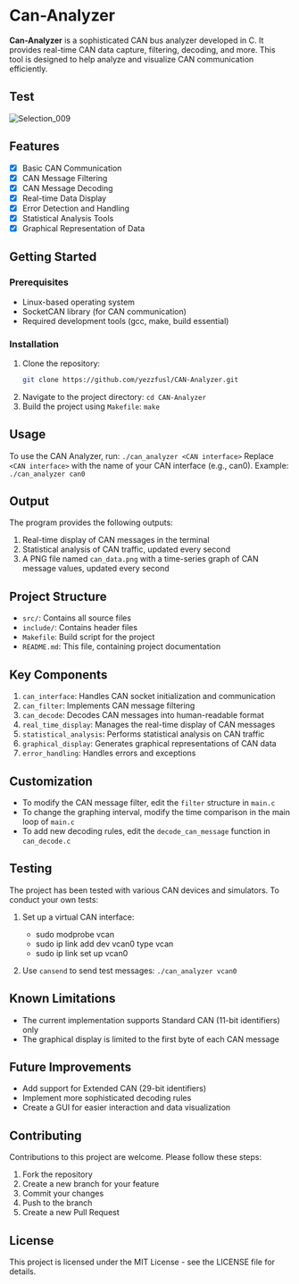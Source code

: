 # Can-Analyzer

**Can-Analyzer** is a sophisticated CAN bus analyzer developed in C. It provides real-time CAN data capture, filtering, decoding, and more. This tool is designed to help analyze and visualize CAN communication efficiently.
## Test
![Selection_009](https://github.com/user-attachments/assets/d9915ac6-e849-4110-b681-a2a1149bbe92)

## Features

- [x] Basic CAN Communication
- [x] CAN Message Filtering
- [x] CAN Message Decoding
- [x] Real-time Data Display
- [x] Error Detection and Handling
- [x] Statistical Analysis Tools
- [x] Graphical Representation of Data

## Getting Started

### Prerequisites

- Linux-based operating system
- SocketCAN library (for CAN communication)
- Required development tools (gcc, make, build essential)

### Installation

1. Clone the repository:
   ```bash
   git clone https://github.com/yezzfusl/CAN-Analyzer.git

2. Navigate to the project directory:
  ```cd CAN-Analyzer```
3. Build the project using `Makefile`:
  ```make```
## Usage
To use the CAN Analyzer, run:
   ```./can_analyzer <CAN interface>```
Replace `<CAN interface>` with the name of your CAN interface (e.g., can0).
Example:
   ```./can_analyzer can0```

## Output

The program provides the following outputs:

1. Real-time display of CAN messages in the terminal
2. Statistical analysis of CAN traffic, updated every second
3. A PNG file named `can_data.png` with a time-series graph of CAN message values, updated every second

## Project Structure

- `src/`: Contains all source files
- `include/`: Contains header files
- `Makefile`: Build script for the project
- `README.md`: This file, containing project documentation

## Key Components

1. `can_interface`: Handles CAN socket initialization and communication
2. `can_filter`: Implements CAN message filtering
3. `can_decode`: Decodes CAN messages into human-readable format
4. `real_time_display`: Manages the real-time display of CAN messages
5. `statistical_analysis`: Performs statistical analysis on CAN traffic
6. `graphical_display`: Generates graphical representations of CAN data
7. `error_handling`: Handles errors and exceptions

## Customization

- To modify the CAN message filter, edit the `filter` structure in `main.c`
- To change the graphing interval, modify the time comparison in the main loop of `main.c`
- To add new decoding rules, edit the `decode_can_message` function in `can_decode.c`

## Testing

The project has been tested with various CAN devices and simulators. To conduct your own tests:

1. Set up a virtual CAN interface:
   - sudo modprobe vcan
   - sudo ip link add dev vcan0 type vcan
   - sudo ip link set up vcan0

2. Use `cansend` to send test messages:
   ```./can_analyzer vcan0```
   
## Known Limitations

- The current implementation supports Standard CAN (11-bit identifiers) only
- The graphical display is limited to the first byte of each CAN message

## Future Improvements

- Add support for Extended CAN (29-bit identifiers)
- Implement more sophisticated decoding rules
- Create a GUI for easier interaction and data visualization

## Contributing

Contributions to this project are welcome. Please follow these steps:

1. Fork the repository
2. Create a new branch for your feature
3. Commit your changes
4. Push to the branch
5. Create a new Pull Request

## License

This project is licensed under the MIT License - see the LICENSE file for details.

